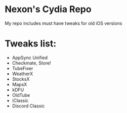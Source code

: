 # Nexon's Cydia Repo
My repo includes must have tweaks for old iOS versions

# Tweaks list:
- AppSync Unified
- Checkmate, Store!
- TubeFixer
- WeatherX
- StocksX
- MapsX
- kDFU
- OldTube
- iClassic
- Discord Classic
